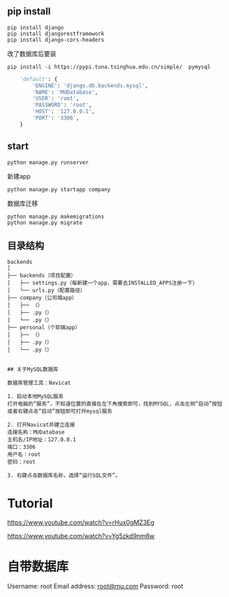 ## pip install
```
pip install django
pip install djangorestframework
pip install django-cors-headers
```
改了数据库后要装
```
pip install -i https://pypi.tuna.tsinghua.edu.cn/simple/  pymysql
```

```python
    'default': {
        'ENGINE': 'django.db.backends.mysql',
        'NAME': 'MUDatabase',
        'USER': 'root',
        'PASSWORD': 'root',
        'HOST': '127.0.0.1',
        'PORT': '3306',
    }
```


## start
```
python manage.py runserver
```
新建app
```
python manage.py startapp company
```

数据库迁移
```
python manage.py makemigrations
python manage.py migrate
```


## 目录结构

```
backends
│
├── backends（项目配置）
│   ├── settings.py（每新建一个app，需要去INSTALLED_APPS注册一下）
│   └── urls.py（配置路径）
├── company（公司端app）
│   ├── （）
│   ├── .py（）
│   └── .py（）
├── personal（个软端app）
│   ├── （）
│   ├── .py（）
│   └── .py（）


## 关于MySQL数据库

数据库管理工具：Navicat

1. 启动本地MySQL服务
打开电脑的“服务”，不知道位置的直接在左下角搜索即可，找到MYSQL，点击左侧“启动”按钮或者右键点击“启动”按钮即可打开mysql服务

2. 打开Navicat并建立连接
连接名称：MUDatabase
主机名/IP地址：127.0.0.1
端口：3306
用户名：root
密码：root

3. 右键点击数据库名称，选择“运行SQL文件”。

```

# Tutorial

https://www.youtube.com/watch?v=rHux0gMZ3Eg

https://www.youtube.com/watch?v=Yg5zkd9nm6w

# 自带数据库
Username: root
Email address: root@mu.com
Password: root